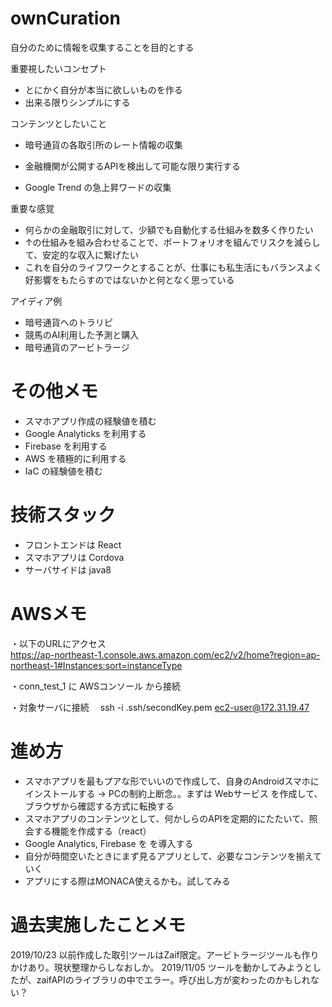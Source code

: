 # ownCuration
自分のために情報を収集することを目的とする

重要視したいコンセプト
* とにかく自分が本当に欲しいものを作る
* 出来る限りシンプルにする

コンテンツとしたいこと
* 暗号通貨の各取引所のレート情報の収集
* 金融機関が公開するAPIを検出して可能な限り実行する

* Google Trend の急上昇ワードの収集

重要な感覚
* 何らかの金融取引に対して、少額でも自動化する仕組みを数多く作りたい
* ↑の仕組みを組み合わせることで、ポートフォリオを組んでリスクを減らして、安定的な収入に繋げたい
* これを自分のライフワークとすることが、仕事にも私生活にもバランスよく好影響をもたらすのではないかと何となく思っている

アイディア例
* 暗号通貨へのトラリピ
* 競馬のAI利用した予測と購入
* 暗号通貨のアービトラージ

# その他メモ
* スマホアプリ作成の経験値を積む
* Google Analyticks を利用する
* Firebase を利用する
* AWS を積極的に利用する
* IaC の経験値を積む

# 技術スタック
* フロントエンドは React 
* スマホアプリは Cordova
* サーバサイドは java8

# AWSメモ
・以下のURLにアクセス  
https://ap-northeast-1.console.aws.amazon.com/ec2/v2/home?region=ap-northeast-1#Instances:sort=instanceType

・conn_test_1 に AWSコンソール から接続

・対象サーバに接続
　ssh -i .ssh/secondKey.pem ec2-user@172.31.19.47


# 進め方
* スマホアプリを最もプアな形でいいので作成して、自身のAndroidスマホにインストールする
 -> PCの制約上断念。。まずは Webサービス を作成して、ブラウザから確認する方式に転換する
* スマホアプリのコンテンツとして、何かしらのAPIを定期的にたたいて、照会する機能を作成する（react）
* Google Analytics, Firebase を を導入する
* 自分が時間空いたときにまず見るアプリとして、必要なコンテンツを揃えていく
* アプリにする際はMONACA使えるかも。試してみる

# 過去実施したことメモ
2019/10/23 以前作成した取引ツールはZaif限定。アービトラージツールも作りかけあり。現状整理からしなおしか。 
2019/11/05 ツールを動かしてみようとしたが、zaifAPIのライブラリの中でエラー。呼び出し方が変わったのかもしれない？
